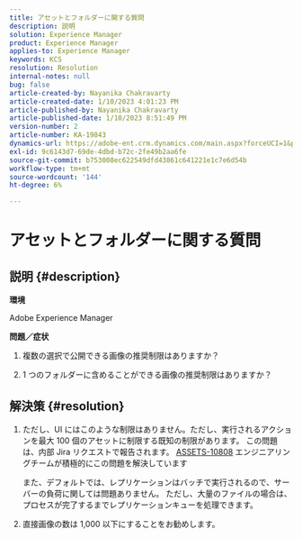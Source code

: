 ```yaml
---
title: アセットとフォルダーに関する質問
description: 説明
solution: Experience Manager
product: Experience Manager
applies-to: Experience Manager
keywords: KCS
resolution: Resolution
internal-notes: null
bug: false
article-created-by: Nayanika Chakravarty
article-created-date: 1/10/2023 4:01:23 PM
article-published-by: Nayanika Chakravarty
article-published-date: 1/10/2023 8:51:49 PM
version-number: 2
article-number: KA-19843
dynamics-url: https://adobe-ent.crm.dynamics.com/main.aspx?forceUCI=1&pagetype=entityrecord&etn=knowledgearticle&id=ea08d305-0091-ed11-aad1-6045bd0063aa
exl-id: 9c6143d7-69de-4dbd-b72c-2fe49b2aa6fe
source-git-commit: b753008ec622549dfd43861c641221e1c7e6d54b
workflow-type: tm+mt
source-wordcount: '144'
ht-degree: 6%

---
```


# アセットとフォルダーに関する質問

## 説明 {#description}


<b>環境</b>

Adobe Experience Manager

<b>問題／症状</b>

1. 複数の選択で公開できる画像の推奨制限はありますか？

2. 1 つのフォルダーに含めることができる画像の推奨制限はありますか？


## 解決策 {#resolution}


1. ただし、UI にはこのような制限はありません。ただし、実行されるアクションを最大 100 個のアセットに制限する既知の制限があります。 この問題は、内部 Jira リクエストで報告されます。 [ASSETS-10808](https://jira.corp.adobe.com/browse/ASSETS-10808) エンジニアリングチームが積極的にこの問題を解決しています



   また、デフォルトでは、レプリケーションはバッチで実行されるので、サーバーの負荷に関しては問題ありません。 ただし、大量のファイルの場合は、プロセスが完了するまでレプリケーションキューを処理できます。


2. 直接画像の数は 1,000 以下にすることをお勧めします。
